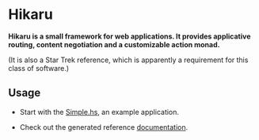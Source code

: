# Hikaru

**Hikaru is a small framework for web applications. It provides applicative routing, content negotiation and a customizable action monad.**

(It is also a Star Trek reference, which is apparently a requirement for this class of software.)


## Usage

- Start with the [Simple.hs], an example application.

- Check out the generated reference [documentation][].


[Simple.hs]: https://github.com/mordae/hikaru/tree/master/examples/Simple.hs
[documentation]: http://hackage.haskell.org/package/hikaru


<!-- vim:set spell spelllang=cs,en: -->
